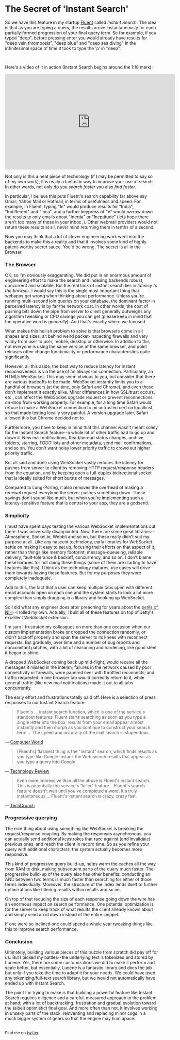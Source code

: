 <meta published="22 Jun 2012"/>

# The Secret of 'Instant Search'

So we have this feature in my startup [Fluent](http://fluent.io) called *Instant Search*. The idea is that as you are typing a query, the results arrive instantaneously
for each partially formed progression of your final query term. So for example, if you typed "deep", before pressing enter
you would already have results for "deep vein thrombosis", "deep blue" and "deep sea diving" in the infinitesimal space
of time it took to type the 'p' in "deep".

<br>

Here's a video of it in action (Instant Search begins around the 1:18 mark):
<iframe width="560" height="315" src="http://www.youtube.com/embed/R_zD90mIHSU" frameborder="0" allowfullscreen></iframe>

<br>

Not only is this a neat piece of technology (if I may be permitted to say so of my own work), it is really a fantastic
way to improve your use of search. In other words, not only do you *search faster* you also *find faster*. 

In particular, I believe this puts Fluent's search capability far above say Gmail, Yahoo Mail or Hotmail, in terms of usefulness and speed. For example,
in Fluent, typing "In" would produce results for "India", "Indifferent" and "Inca", and a further keypress of "e" would narrow
down the results to only emails about "Inertia" or "Ineptitude" (lets hope there aren't too many of those in your inbox ;). 
Other webmail providers would not return these results at all, never mind returning them in tenths of a second.

Now you may think that a lot of clever engineering work went into the backends to make this a reality and that it involves some kind of highly patent-worthy secret sauce. You'd be wrong. The secret is all in the Browser.

### The Browser

OK, so I'm obviously exaggerating. We did put in an enormous amount of engineering effort to make the search and indexing
backends robust, concurrent and scalable. But the real trick of instant search lies in *latency to the browser*. I would say
this is the single most important thing that webapps get wrong when thinking about performance. Unless you're running multi-second
join queries on your database, the dominant factor in perceived latency is by far the network cost. In other words, the cost of pushing bits down the pipe from server to client generally outweighs any algorithm tweaking or CPU savings you can get (please
keep in mind that the operative word is *generally*). And that's exactly where we focused.

What makes this hellish problem to solve is that browsers come in all shapes and sizes, sit behind weird packet-inspecting firewalls and vary wildly from user to user, mobile, desktop or otherwise. In addition to this, not everyone is using the same
version of the same browser, and point releases often change functionality or performance characteristics quite significantly.

However, all this aside, the best way to reduce latency for instant responsiveness is via the use of an always-on connection.
Particularly, an HTML5 WebSocket. This may seem obvious to you, but consider that there are various tradeoffs to be made. WebSocket instantly limits you to a handful of browsers (at the time, only Safari and Chrome), and even those don't implement
it exactly alike. Minor differences in how SSL/trust occurs, etc., can affect the WebSocket upgrade request or prevent 
reconnections on-drop from working properly. For example, for a long time Safari would refuse to make a WebSocket connection
to an untrusted cert on localhost, so that made testing locally very painful. A version upgrade later, Safari allowed this but Chrome
decided not to.

Furthermore, you have to keep in mind that this channel wasn't meant solely for the Instant Search feature--a whole lot 
of other traffic had to go up and down it. New mail notifications, Read/unread status changes, archive, folders, starring,
TODO lists and other metadata, send mail confirmations, and so on. You don't want noisy lower priority traffic to crowd
out higher priority traffic.

But all said and done using WebSocket vastly reduces the latency for pushes from server to client by removing HTTP
request/response headers from the equation, and by keeping open a full-duplex bidirectional socket that is ideally suited
for short bursts of messages.

Compared to Long-Polling, it also removes the overhead of making a *renewal* request everytime the server pushes something
down. These savings don't sound like much, but when you're implementing such a latency-sensitive feature that is central
to your app, they are a godsend.

### Simplicity

I must have spent days testing the various WebSocket implementations out there. I was universally disappointed. Now, there are
some great libraries--Atmosphere, Socket.io, Webbit and so on, but these really didn't suit my purpose at all. Like any nascent technology, early libraries for WebSocket settle on making it easy to set up, focusing their efforts on that aspect of it, rather
than things like memory footprint, message-queueing, reliable delivery, fault-tolerance & backoff, concurrency, and so on. I don't
blame these libraries for not doing these things (some of them are starting to have features like this), I think as the
technology matures, use cases will drive them towards having these features. But for my purposes they were completely inadequate.

Add to this, the fact that a user can keep multiple tabs open with different
email accounts open on each one and the system starts to look a lot more complex than simply dragging in a library and hooking
up WebSocket.

So I did what any engineer does after preaching for years about the [perils of NIH](http://rethrick.com/nih)--I rolled my own.
Actually, I built all of these features on top of Jetty's excellent WebSocket extension. 

I'm sure I frustrated my colleagues on more than one occasion when our custom implementation broke or dropped the connection
randomly, or didn't backoff properly and spun the server to its knees with reconnect requests. But gradually, over time and a number of bug reports and concomitant patches, with a lot of seasoning and hardening, like good steel it began to shine.

A dropped WebSocket coming back up mid-flight, would receive all the messages it missed in the interim; failures in the network
caused by poor connectivity or firewalls, were papered over with throttled reconnects; and traffic requested in one browser
tab would correctly return to it, while general traffic (like new mail notifications) made it out to all tabs concurrently.

The early effort and frustrations totally paid off. Here is a selection of press responses to our Instant Search feature:

> Fluent's ... instant search function, which is one of the service's standout features. Fluent starts searching as soon as you type a single letter into the box; results from your email appear almost instantly and then morph as you continue to construct your search term ... The speed and accuracy of the mail search is stupendous.

-- [Computer World](http://www.computerworld.com/s/article/9227899/Fluent_review_An_innovative_new_interface_for_Gmail)

> [Fluent's] flashiest thing is the "instant" search, which finds results as you type like Google Instant-the Web search results that appear as you type a query into Google.

-- [Technology Review](http://m.technologyreview.com/web/40612/)

> Even more impressive than all the above is Fluent's instant search. This is potentially the service's "killer" feature ...Fluent's search feature doesn't wait until you've completed a word, it's truly instantaneous ... Fluent's instant search is crazy, crazy fast.

-- [TechCrunch](http://techcrunch.com/2012/05/31/first-impressions-on-fluent-the-startup-promising-the-future-of-email/)


### Progressive querying

The nice thing about using something like WebSocket is breaking the request/response coupling. By making the responses asynchronous, you can actually send additional keystrokes that race against (and invalidate) previous ones, and reach the client in record time. So as you refine your query with additional characters, the system actually becomes more responsive.

This kind
of progressive query build-up, helps warm the caches all the way from RAM to disk, making subsequent parts of the query much faster. The progressive build-up of the query also has other benefits: conducting an AND between two terms is much faster
than searching for either of those terms individually. Moreover, the structure of the index lends itself to further optimizations
like filtering results within results and so on. 

On top of that reducing the size of each response going down the wire has an enormous impact on search performance. One potential optimization is for the server to keep track of what results the client already knows about and simply send an id down instead of the entire snippet.

If one were so inclined one could spend a whole year tweaking things like this to improve search performance.

### Conclusion

Ultimately, building various pieces of this puzzle from scratch did pay off for us. But I picked my battles--the underlying text is tokenized and stored by Lucene. Yes, there are some customizations we did to make it perform and scale better, but essentially, Lucene is a fantastic library and does the job but only if you take the time to adapt it for your needs. We could have used any tokenizing/full-text search library, but we would not automatically have ended up with Instant Search. 

The point I'm trying to make is that building a powerful feature like Instant Search requires diligence and a careful, measured approach to the problem at hand; with a lot of backtracking, frustration and gradual evolution toward the (albeit optimistic) final goal.
And more often than not, it involves working in unsexy parts of the stack, reinventing and replacing minor cogs in a much bigger system of gears so that the engine may hum apace.

<br>

<div style="font-size: small;">Find me on <a href="http://twitter.com/dhanji">twitter</a></div>

